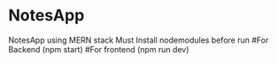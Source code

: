 # NotesApp
NotesApp using MERN stack
Must Install nodemodules before run
#For Backend (npm start)
#For frontend (npm run dev)
